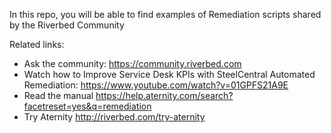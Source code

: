 In this repo, you will be able to find examples of Remediation scripts shared by the Riverbed Community

Related links:
- Ask the community: https://community.riverbed.com
- Watch how to Improve Service Desk KPIs with SteelCentral Automated Remediation: https://www.youtube.com/watch?v=01GPFS21A9E
- Read the manual https://help.aternity.com/search?facetreset=yes&q=remediation
- Try Aternity http://riverbed.com/try-aternity
